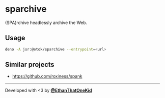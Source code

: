 # sparchive

(SPA)rchive headlessly archive the Web.

## Usage

```sh
deno -A jsr:@etok/sparchive --entrypoint=<url>
```

## Similar projects

- <https://github.com/roxiness/spank>

---

Developed with <3 by [**@EthanThatOneKid**](https://github.com/EthanThatOneKid)
